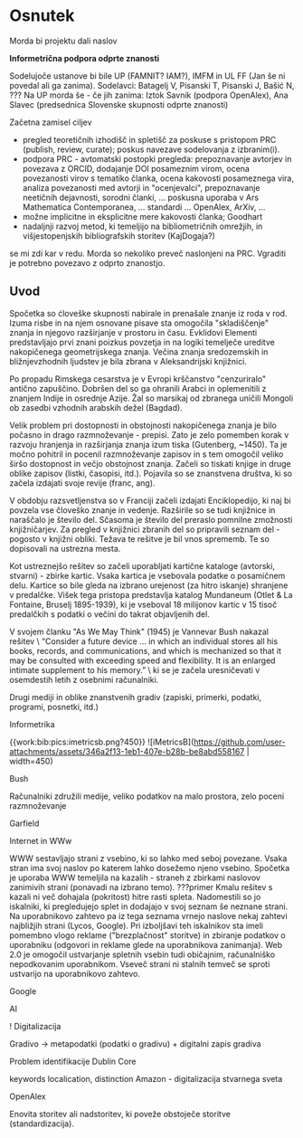 # Osnutek


Morda bi projektu dali naslov 

**Informetrična podpora odprte znanosti**

Sodelujoče ustanove bi bile UP (FAMNIT? IAM?), IMFM in UL FF (Jan še ni povedal ali ga zanima).
Sodelavci: Batagelj V, Pisanski T, Pisanski J, Bašić N, ???
Na UP morda še - če jih zanima: Iztok Savnik (podpora OpenAlex), Ana Slavec (predsednica Slovenske skupnosti odprte znanosti)

Začetna zamisel ciljev 
  - pregled teoretičnih izhodišč in spletišč za poskuse s pristopom PRC (publish, review, curate); poskus navezave sodelovanja z izbranim(i).
  - podpora PRC  - avtomatski postopki pregleda: prepoznavanje avtorjev in povezava z ORCID, dodajanje DOI posameznim virom, ocena povezanosti virov s tematiko članka, ocena kakovosti posameznega vira, analiza povezanosti med avtorji in "ocenjevalci", prepoznavanje neetičnih dejavnosti, sorodni članki, ... poskusna uporaba v Ars Mathematica Contemporanea, ... standardi ... OpenAlex, ArXiv, ...
  - možne implicitne in eksplicitne mere kakovosti članka; Goodhart
  - nadaljnji razvoj metod, ki temeljijo na bibliometričnih omrežjih, in višjestopenjskih bibliografskih storitev (KajDogaja?)


se mi zdi kar v redu. Morda so nekoliko preveč naslonjeni na PRC. Vgraditi je potrebno 
povezavo z odprto znanostjo.

## Uvod 

Spočetka so ćloveške skupnosti nabirale in prenašale znanje iz roda v rod.
Izuma risbe in na njem osnovane pisave sta omogočila "skladiščenje" znanja
in njegovo razširjanje v prostoru in času. Evklidovi Elementi predstavljajo
prvi znani poizkus povzetja in na logiki temelječe ureditve nakopičenega
geometrijskega znanja. Večina znanja sredozemskih in bližnjevzhodnih ljudstev 
je bila zbrana v Aleksandrijski knjižnici.

Po propadu Rimskega cesarstva je v Evropi krščanstvo "cenzuriralo" antično 
zapuščino. Dobršen del so ga ohranili Arabci in oplemenitili z znanjem Indije
in osrednje Azije. Žal so marsikaj od zbranega uničili Mongoli ob zasedbi 
vzhodnih arabskih dežel (Bagdad).

Velik problem pri dostopnosti in obstojnosti nakopičenega znanja je bilo
počasno in drago razmnoževanje - prepisi. Zato je zelo pomemben korak v
razvoju hranjenja in razširjanja znanja izum tiska (Gutenberg, ~1450). Ta
je močno pohitril in pocenil razmnoževanje zapisov in s tem omogočil veliko
širšo dostopnost in večjo obstojnost znanja. Začeli so tiskati knjige in druge
oblike zapisov (listki, časopisi, itd.). Pojavila so se znanstvena društva,
ki so začela izdajati svoje revije (franc, ang). 

V obdobju razsvetljenstva so v Franciji začeli izdajati Enciklopedijo, ki naj
bi povzela vse človeško znanje in vedenje. Razširile so se tudi knjižnice
in naraščalo je število del. Sčasoma je število del preraslo pomnilne zmožnosti 
knjižničarjev. Za pregled v knjižnici zbranih del so pripravili seznam del - 
pogosto v knjižni obliki. Težava te rešitve je bil vnos sprememb. Te so
dopisovali na ustrezna mesta. 

Kot ustreznejšo rešitev so začeli uporabljati 
kartične kataloge (avtorski, stvarni) - zbirke kartic. Vsaka kartica je 
vsebovala podatke o posamičnem delu. Kartice so bile gleda na izbrano urejenost
(za hitro iskanje) shranjene v predalčke. Višek tega pristopa predstavlja
katalog Mundaneum (Otlet & La Fontaine, Bruselj 1895-1939), ki je vseboval 18 milijonov
kartic v 15 tisoč predalčkih s podatki o večini do takrat objavljenih del.

V svojem članku "As We May Think" (1945) je Vannevar Bush nakazal rešitev \\
“Consider a future device …  in which an individual stores all his books, records, 
and communications, and which is mechanized so that it may be consulted with exceeding
speed and flexibility. It is an enlarged intimate supplement to his memory.” \\
ki se je začela uresničevati v osemdestih letih z osebnimi računalniki.





Drugi mediji in oblike znanstvenih gradiv (zapiski, primerki, podatki, programi, 
posnetki, itd.)

Informetrika

{{work:bib:pics:imetricsb.png?450}}
![iMetricsB](https://github.com/user-attachments/assets/346a2f13-1eb1-407e-b28b-be8abd558167 | width=450)


Bush

Računalniki
združili medije, veliko podatkov na malo prostora, zelo poceni razmnoževanje


Garfield

Internet in WWw

WWW sestavljajo strani z vsebino, ki so lahko med seboj povezane. Vsaka stran ima svoj naslov po katerem lahko dosežemo njeno vsebino.
Spočetka je uporaba WWW temeljila na kazalih - straneh z zbirkami naslovov zanimivih strani (ponavadi na izbrano temo). ???primer
Kmalu rešitev s kazali ni več dohajala (pokritost) hitre rasti spleta. Nadomestili so jo iskalniki, ki pregledujejo splet in dodajajo v svoj seznam še neznane strani. Na uporabnikovo zahtevo pa iz tega seznama vrnejo naslove nekaj zahtevi najbližjih strani (Lycos, Google). 
Pri izboljšavi teh iskalnikov sta imeli pomembno vlogo reklame ("brezplačnost" storitve) in zbiranje podatkov o uporabniku (odgovori in reklame glede na uporabnikova zanimanja).
Web 2.0 je omogočil ustvarjanje spletnih vsebin tudi običajnim, računalniško nepodkovanim uporabnikom. Vseveč strani ni stalnih temveč se sproti ustvarijo na uporabnikovo zahtevo.

Google

AI


! Digitalizacija

Gradivo -> metapodatki (podatki o gradivu) + digitalni zapis gradiva

Problem identifikacije
Dublin Core

keywords localication, distinction
Amazon - digitalizacija stvarnega sveta



OpenAlex

Enovita storitev ali nadstoritev, ki poveže obstoječe storitve (standardizacija).
